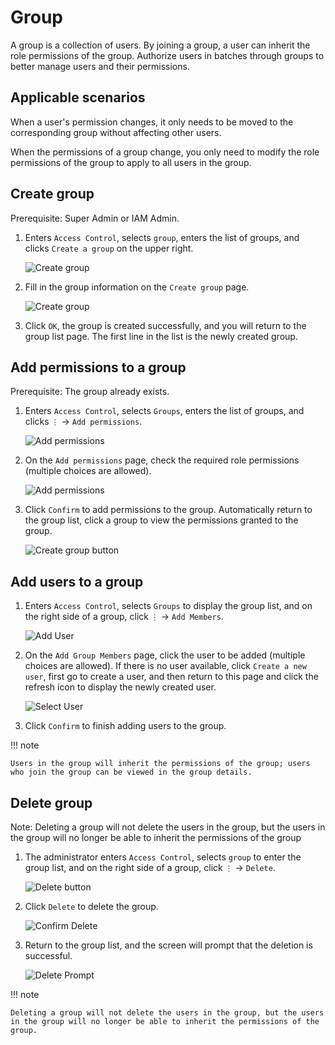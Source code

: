 # Group

A group is a collection of users. By joining a group, a user can inherit the role permissions of the group. Authorize users in batches through groups to better manage users and their permissions.

## Applicable scenarios

When a user's permission changes, it only needs to be moved to the corresponding group without affecting other users.

When the permissions of a group change, you only need to modify the role permissions of the group to apply to all users in the group.

## Create group

Prerequisite: Super Admin or IAM Admin.

1. Enters `Access Control`, selects `group`, enters the list of groups, and clicks `Create a group` on the upper right.

    ![Create group](../../images/group00.png)

2. Fill in the group information on the `Create group` page.

    ![Create group](../../images/group01.png)

3. Click `OK`, the group is created successfully, and you will return to the group list page. The first line in the list is the newly created group.

## Add permissions to a group

Prerequisite: The group already exists.

1. Enters `Access Control`, selects `Groups`, enters the list of groups, and clicks `⋮` -> `Add permissions`.

    ![Add permissions](../../images/group02.png)

2. On the `Add permissions` page, check the required role permissions (multiple choices are allowed).

    ![Add permissions](../../images/group03.png)

3. Click `Confirm` to add permissions to the group. Automatically return to the group list, click a group to view the permissions granted to the group.

    ![Create group button](../../images/group04.png)

## Add users to a group

1. Enters `Access Control`, selects `Groups` to display the group list, and on the right side of a group, click `⋮` -> `Add Members`.

    ![Add User](../../images/group05.png)

2. On the `Add Group Members` page, click the user to be added (multiple choices are allowed). If there is no user available, click `Create a new user`, first go to create a user, and then return to this page and click the refresh icon to display the newly created user.

    ![Select User](../../images/group06.png)

3. Click `Confirm` to finish adding users to the group.

!!! note

    Users in the group will inherit the permissions of the group; users who join the group can be viewed in the group details.

## Delete group

Note: Deleting a group will not delete the users in the group, but the users in the group will no longer be able to inherit the permissions of the group

1. The administrator enters `Access Control`, selects `group` to enter the group list, and on the right side of a group, click `⋮` -> `Delete`.

    ![Delete button](../../images/deletegroup01.png)

2. Click `Delete` to delete the group.

    ![Confirm Delete](../../images/deletegroup02.png)

3. Return to the group list, and the screen will prompt that the deletion is successful.

    ![Delete Prompt](../../images/deletegroup03.png)

!!! note

    Deleting a group will not delete the users in the group, but the users in the group will no longer be able to inherit the permissions of the group.
